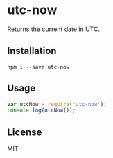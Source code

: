 # utc-now

Returns the current date in UTC.


## Installation

```
npm i --save utc-now
```


## Usage

```js
var utcNow = require('utc-now');
console.log(utcNow());
```


## License

MIT
